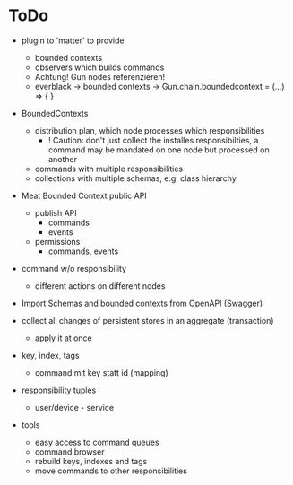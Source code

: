 ToDo
====

- plugin to 'matter' to provide
    - bounded contexts
    - observers which builds commands
    - Achtung! Gun nodes referenzieren!
    - everblack -> bounded contexts  -> Gun.chain.boundedcontext = (...) => { }    

- BoundedContexts
    - distribution plan, which node processes which responsibilities
        - ! Caution: don't just collect the installes responsibilties, a command may be mandated on one node but processed on another
    - commands with multiple responsibilities
    - collections with multiple schemas, e.g. class hierarchy

- Meat Bounded Context public API 
    - publish API
        - commands
        - events
    - permissions
        - commands, events

- command w/o responsibility
    - different actions on different nodes

- Import Schemas and bounded contexts from OpenAPI (Swagger)

- collect all changes of persistent stores in an aggregate (transaction)
    - apply it at once

- key, index, tags
    - command mit key statt id (mapping)

- responsibility tuples
    - user/device - service

- tools
    - easy access to command queues
    - command browser
    - rebuild keys, indexes and tags
    - move commands to other responsibilities
